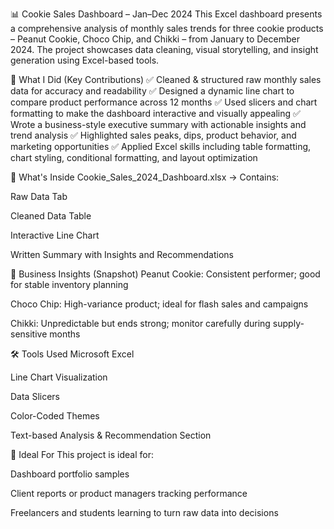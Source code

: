 📊 Cookie Sales Dashboard – Jan–Dec 2024
This Excel dashboard presents a comprehensive analysis of monthly sales trends for three cookie products – Peanut Cookie, Choco Chip, and Chikki – from January to December 2024.
The project showcases data cleaning, visual storytelling, and insight generation using Excel-based tools.

💼 What I Did (Key Contributions)
✅ Cleaned & structured raw monthly sales data for accuracy and readability
✅ Designed a dynamic line chart to compare product performance across 12 months
✅ Used slicers and chart formatting to make the dashboard interactive and visually appealing
✅ Wrote a business-style executive summary with actionable insights and trend analysis
✅ Highlighted sales peaks, dips, product behavior, and marketing opportunities
✅ Applied Excel skills including table formatting, chart styling, conditional formatting, and layout optimization

📂 What's Inside
Cookie_Sales_2024_Dashboard.xlsx
→ Contains:

Raw Data Tab

Cleaned Data Table

Interactive Line Chart

Written Summary with Insights and Recommendations

🧠 Business Insights (Snapshot)
Peanut Cookie: Consistent performer; good for stable inventory planning

Choco Chip: High-variance product; ideal for flash sales and campaigns

Chikki: Unpredictable but ends strong; monitor carefully during supply-sensitive months

🛠️ Tools Used
Microsoft Excel

Line Chart Visualization

Data Slicers

Color-Coded Themes

Text-based Analysis & Recommendation Section

📌 Ideal For
This project is ideal for:

Dashboard portfolio samples

Client reports or product managers tracking performance

Freelancers and students learning to turn raw data into decisions
